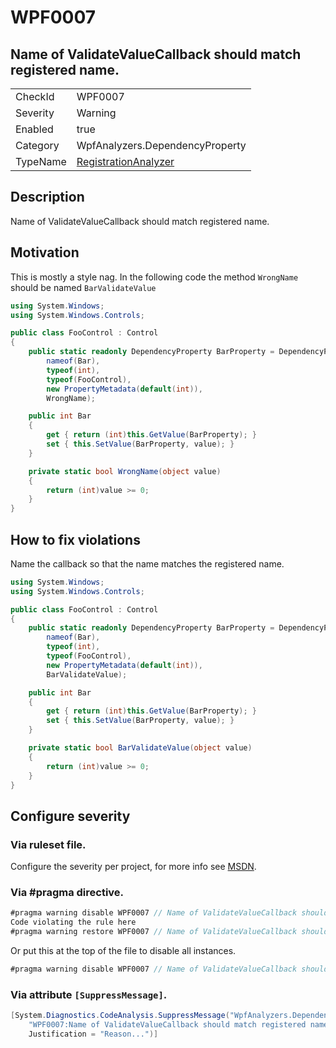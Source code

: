 # WPF0007
## Name of ValidateValueCallback should match registered name.

<!-- start generated table -->
<table>
<tr>
  <td>CheckId</td>
  <td>WPF0007</td>
</tr>
<tr>
  <td>Severity</td>
  <td>Warning</td>
</tr>
<tr>
  <td>Enabled</td>
  <td>true</td>
</tr>
<tr>
  <td>Category</td>
  <td>WpfAnalyzers.DependencyProperty</td>
</tr>
<tr>
  <td>TypeName</td>
  <td><a href="https://github.com/DotNetAnalyzers/WpfAnalyzers/blob/master/WpfAnalyzers/NodeAnalyzers/RegistrationAnalyzer.cs">RegistrationAnalyzer</a></td>
</tr>
</table>
<!-- end generated table -->

## Description

Name of ValidateValueCallback should match registered name.

## Motivation

This is mostly a style nag. In the following code the method `WrongName` should be named `BarValidateValue`

```C#
using System.Windows;
using System.Windows.Controls;

public class FooControl : Control
{
    public static readonly DependencyProperty BarProperty = DependencyProperty.Register(
        nameof(Bar),
        typeof(int),
        typeof(FooControl),
        new PropertyMetadata(default(int)),
        WrongName);

    public int Bar
    {
        get { return (int)this.GetValue(BarProperty); }
        set { this.SetValue(BarProperty, value); }
    }

    private static bool WrongName(object value)
    {
        return (int)value >= 0;
    }
}
```

## How to fix violations

Name the callback so that the name matches the registered name.

```C#
using System.Windows;
using System.Windows.Controls;

public class FooControl : Control
{
    public static readonly DependencyProperty BarProperty = DependencyProperty.Register(
        nameof(Bar),
        typeof(int),
        typeof(FooControl),
        new PropertyMetadata(default(int)),
        BarValidateValue);

    public int Bar
    {
        get { return (int)this.GetValue(BarProperty); }
        set { this.SetValue(BarProperty, value); }
    }

    private static bool BarValidateValue(object value)
    {
        return (int)value >= 0;
    }
}
```

<!-- start generated config severity -->
## Configure severity

### Via ruleset file.

Configure the severity per project, for more info see [MSDN](https://msdn.microsoft.com/en-us/library/dd264949.aspx).

### Via #pragma directive.
```C#
#pragma warning disable WPF0007 // Name of ValidateValueCallback should match registered name.
Code violating the rule here
#pragma warning restore WPF0007 // Name of ValidateValueCallback should match registered name.
```

Or put this at the top of the file to disable all instances.
```C#
#pragma warning disable WPF0007 // Name of ValidateValueCallback should match registered name.
```

### Via attribute `[SuppressMessage]`.

```C#
[System.Diagnostics.CodeAnalysis.SuppressMessage("WpfAnalyzers.DependencyProperty", 
    "WPF0007:Name of ValidateValueCallback should match registered name.", 
    Justification = "Reason...")]
```
<!-- end generated config severity -->